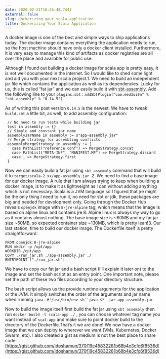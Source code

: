 ```yaml
---
date: 2020-02-21T10:26:48.744Z
external: false
slug: dockerizing-your-scala-application
title: Dockerizing Your Scala Application
---
```


A docker image is one of the best and simple ways to ship applications today. The docker image contains everything the application needs to run, so the host machine should have only a docker client installed. Furthermore, it is very easy to manage this kind of artifacts as docker registries are all over the place and available for public use.

Although I found out building a docker image for scala app is pretty easy, it is not well documented in the internet. So I would like to shed some light and aid you with your next scala project.1. We need to build an independent jar file which contains the application as well as its dependencies. Lucky for us, this is called “fat jar” and we can easily build it with [sbt-assembly](https://github.com/sbt/sbt-assembly). Add the following line to your `plugins.sbt` :
`addSbtPlugin("com.eed3si9n" % "sbt-assembly" % "0.14.5")`

As of writing this post version `0.14.5` is the newest. We have to tweak `build.sbt` a little bit, as well, to add assembly configuration:

```
 // No need to run tests while building jar
 test in assembly := {}
 // Simple and constant jar name
 assemblyJarName in assembly := s"app-assembly.jar"
 // Merge strategy for assembling conflicts
 assemblyMergeStrategy in assembly := {
   case PathList("reference.conf") => MergeStrategy.concat
   case PathList("META-INF", "MANIFEST.MF") => MergeStrategy.discard
   case _ => MergeStrategy.first
 }
```

Now we can easily build a fat jar using `sbt assembly` command that will build it to `target/scala-2.xx/app-assembly.jar` .2. We need to find a base image for our docker image. A rule that I am always trying to keep when building a docker image, is to make it as lightweight as I can without adding anything which is not necessary. Scala is a JVM language so I figured that jre might be the only thing I need to run it, no need for sbt or jdk, these packages are big and needed for development only. Going through the Docker Hub reveals `openjdk` image with `8-jre-alpine` tag, which means that the image is based on alpine linux and contains jre 8. Alpine linux is always my way to go as it contains almost nothing. The base image size is ~80MB and my far jar size ~50MB, so expected container size ~130MB, which is pretty lean!3. Our last station, time to build our docker image. The Dockerfile itself is pretty straightforward:
```
FROM openjdk:8-jre-alpine
RUN mkdir -p /opt/app
WORKDIR /opt/app
COPY ./run_jar.sh ./app-assembly.jar ./
ENTRYPOINT ["./run_jar.sh"]
```

We have to copy our fat jar and a bash script (I’ll explain it later on) to the image and set the bash script as an entry point. One important note, please set the path of these two files according to your directory structure.

The bash script allows us the provide runtime arguments for the application or the JVM. It simply switches the order of the arguments and jar name when running `java` :
`#!/usr/bin/env sh``java $* -jar app-assembly.jar`

Now to build the image itself first build the fat jar using `sbt assembly` then run `docker build -t scala-app ./` , you can choose whatever tag name you want instead of `scal-app` and make sure to point docker build to the directory of the Dockerfile.That’s it we are done! We now have a docker image that we can deploy to wherever we want (VMs, Kubernetes, Docker Swarm, etc). I also created a gist as medium is not the best place to share code. [https://gist.github.com/idoshamun/370f19c45832281b68b4e3cfc6f8536d](https://gist.github.com/idoshamun/370f19c45832281b68b4e3cfc6f8536d)

